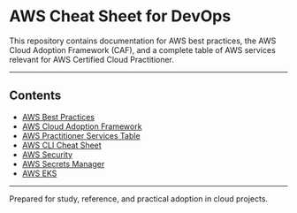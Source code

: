 # AWS Cheat Sheet for DevOps
This repository contains documentation for AWS best practices, the AWS Cloud Adoption Framework (CAF), 
and a complete table of AWS services relevant for AWS Certified Cloud Practitioner.

---

## Contents
- [AWS Best Practices](docs/aws-best-practices.md)
- [AWS Cloud Adoption Framework](docs/aws-cloud-adoption-framework.md)
- [AWS Practitioner Services Table](docs/aws-practitioner-services.md)
- [AWS CLI Cheat Sheet](docs/aws-cli-cheatsheet.md)
- [AWS Security](docs/aws-security-notes.md)
- [AWS Secrets Manager](docs/aws-secrets-manager.md)
- [AWS EKS](docs/aws-eks.md)

---

Prepared for study, reference, and practical adoption in cloud projects.

